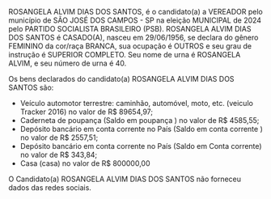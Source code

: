 ROSANGELA ALVIM DIAS DOS SANTOS, é o candidato(a) a VEREADOR pelo município de SÃO JOSÉ DOS CAMPOS - SP na eleição MUNICIPAL de 2024 pelo PARTIDO SOCIALISTA BRASILEIRO (PSB). ROSANGELA ALVIM DIAS DOS SANTOS é CASADO(A), nasceu em 29/06/1956, se declara do gênero FEMININO da cor/raça BRANCA, sua ocupação é OUTROS e seu grau de instrução é SUPERIOR COMPLETO. Seu nome de urna é ROSANGELA ALVIM, e seu número de urna é 40.

Os bens declarados do candidato(a) ROSANGELA ALVIM DIAS DOS SANTOS são: 
- Veículo automotor terrestre: caminhão, automóvel, moto, etc. (veiculo Tracker 2016) no valor de R$ 89654,97;
- Caderneta de poupança (Saldo em poupança ) no valor de R$ 4585,55;
- Depósito bancário em conta corrente no País (Saldo em conta corrente ) no valor de R$ 2557,51;
- Depósito bancário em conta corrente no País (Saldo em Conta corrente) no valor de R$ 343,84;
- Casa (casa) no valor de R$ 800000,00

O Candidato(a) ROSANGELA ALVIM DIAS DOS SANTOS não forneceu dados das redes sociais.